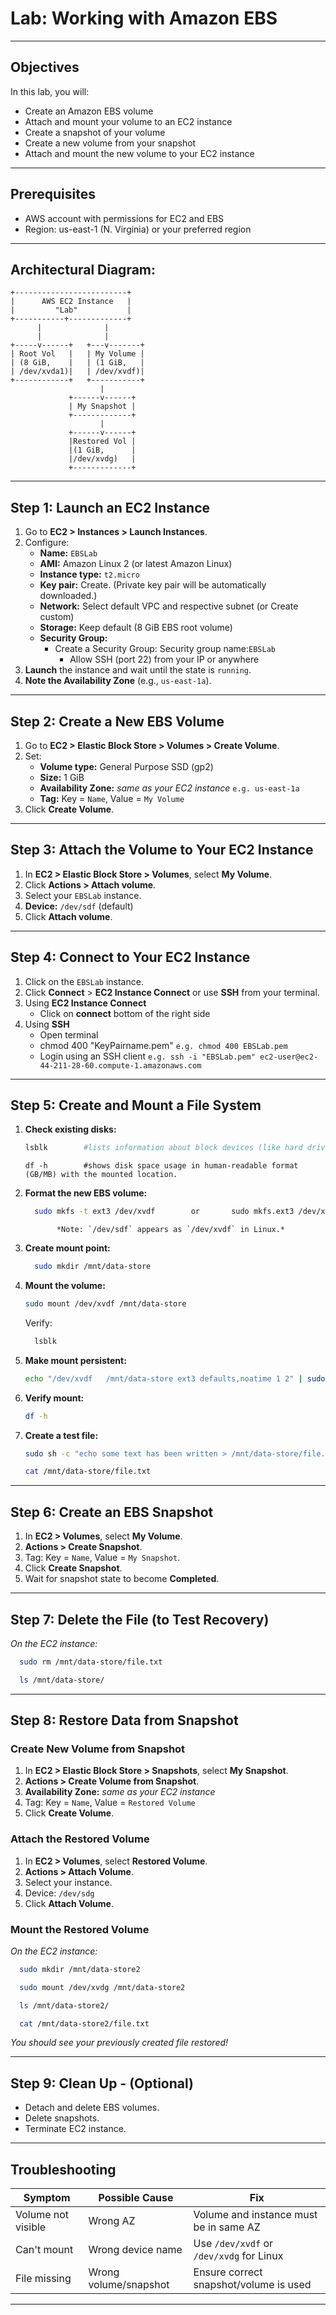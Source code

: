 # Lab: Working with Amazon EBS

---
## Objectives

In this lab, you will:

- Create an Amazon EBS volume
- Attach and mount your volume to an EC2 instance
- Create a snapshot of your volume
- Create a new volume from your snapshot
- Attach and mount the new volume to your EC2 instance

---

## Prerequisites

- AWS account with permissions for EC2 and EBS
- Region: us-east-1 (N. Virginia) or your preferred region
  
---
## Architectural Diagram:
```
+-------------------------+
|      AWS EC2 Instance   |
|         "Lab"           |
+-----------+-------------+
      |              |
      |              |
+-----v------+   +---v-------+
| Root Vol   |   | My Volume |
| (8 GiB,    |   | (1 GiB,   |
| /dev/xvda1)|   | /dev/xvdf)|
+------------+   +-----------+
                    |
             +------v------+
             | My Snapshot |
             +-------------+
                    |
             +------v------+
             |Restored Vol |
             |(1 GiB,      |
             |/dev/xvdg)   |
             +-------------+
```

---

## Step 1: Launch an EC2 Instance

1. Go to **EC2 > Instances > Launch Instances**.
2. Configure:
    - **Name:** `EBSLab`
    - **AMI:** Amazon Linux 2 (or latest Amazon Linux)
    - **Instance type:** `t2.micro`
    - **Key pair:** Create. (Private key pair will be automatically downloaded.)
    - **Network:** Select default VPC and respective subnet (or Create custom)
    - **Storage:** Keep default (8 GiB EBS root volume)
    - **Security Group:**
      - Create a Security Group: Security group name:`EBSLab`
        - Allow SSH (port 22) from your IP or anywhere
3. **Launch** the instance and wait until the state is `running`.
4. **Note the Availability Zone** (e.g., `us-east-1a`).

---

## Step 2: Create a New EBS Volume

1. Go to **EC2 > Elastic Block Store > Volumes > Create Volume**.
2. Set:
    - **Volume type:** General Purpose SSD (gp2)
    - **Size:** 1 GiB
    - **Availability Zone:** *same as your EC2 instance* `e.g. us-east-1a`
    - **Tag:** Key = `Name`, Value = `My Volume`
3. Click **Create Volume**.

---

## Step 3: Attach the Volume to Your EC2 Instance

1. In **EC2 > Elastic Block Store > Volumes**, select **My Volume**.
2. Click **Actions > Attach volume**.
3. Select your `EBSLab` instance.
4. **Device:** `/dev/sdf` (default)
5. Click **Attach volume**.

---

## Step 4: Connect to Your EC2 Instance

1. Click on the `EBSLab` instance.
2. Click **Connect** > **EC2 Instance Connect** or use **SSH** from your terminal.
3. Using **EC2 Instance Connect**
   - Click on **connect** bottom of the right side
4. Using **SSH**
   - Open terminal
   - chmod 400 "KeyPairname.pem" `e.g. chmod 400 EBSLab.pem`
   - Login using an SSH client
     `e.g. ssh -i "EBSLab.pem" ec2-user@ec2-44-211-28-60.compute-1.amazonaws.com`
---

## Step 5: Create and Mount a File System

1. **Check existing disks:**
    ```sh
    lsblk        #lists information about block devices (like hard drives, SSDs, USBs, partitions).
    ```
    ```
    df -h        #shows disk space usage in human-readable format (GB/MB) with the mounted location.              
    ```
2. **Format the new EBS volume:**
    ```sh
      sudo mkfs -t ext3 /dev/xvdf        or       sudo mkfs.ext3 /dev/xvdf
    ```
              *Note: `/dev/sdf` appears as `/dev/xvdf` in Linux.*
   
4. **Create mount point:**
    ```sh
      sudo mkdir /mnt/data-store
    ```
5. **Mount the volume:**
    ```sh
    sudo mount /dev/xvdf /mnt/data-store
    ```
    Verify:
   ```sh
     lsblk
   ```
7. **Make mount persistent:**
    ```sh
    echo "/dev/xvdf   /mnt/data-store ext3 defaults,noatime 1 2" | sudo tee -a /etc/fstab
    ```
8. **Verify mount:**
    ```sh
    df -h
    ```
9. **Create a test file:**
    ```sh
    sudo sh -c "echo some text has been written > /mnt/data-store/file.txt"
    ```
    ```sh
    cat /mnt/data-store/file.txt
    ```

---

## Step 6: Create an EBS Snapshot

1. In **EC2 > Volumes**, select **My Volume**.
2. **Actions > Create Snapshot**.
3. Tag: Key = `Name`, Value = `My Snapshot`.
4. Click **Create Snapshot**.
5. Wait for snapshot state to become **Completed**.

---

## Step 7: Delete the File (to Test Recovery)

*On the EC2 instance:*
```sh
  sudo rm /mnt/data-store/file.txt
```
```sh
  ls /mnt/data-store/
```

---

## Step 8: Restore Data from Snapshot

### Create New Volume from Snapshot

1. In **EC2 > Elastic Block Store > Snapshots**, select **My Snapshot**.
2. **Actions > Create Volume from Snapshot**.
3. **Availability Zone:** *same as your EC2 instance*
4. Tag: Key = `Name`, Value = `Restored Volume`
5. Click **Create Volume**.

### Attach the Restored Volume

1. In **EC2 > Volumes**, select **Restored Volume**.
2. **Actions > Attach Volume**.
3. Select your instance.
4. Device: `/dev/sdg`
5. Click **Attach Volume**.

### Mount the Restored Volume

*On the EC2 instance:*
```sh
  sudo mkdir /mnt/data-store2
```
```sh
  sudo mount /dev/xvdg /mnt/data-store2
```
```sh
  ls /mnt/data-store2/
```
```sh
  cat /mnt/data-store2/file.txt
```

  *You should see your previously created file restored!*

---

## Step 9: Clean Up - (Optional) 

- Detach and delete EBS volumes.
- Delete snapshots.
- Terminate EC2 instance.

---

## Troubleshooting

| Symptom      | Possible Cause      | Fix                                      |
|--------------|--------------------|-------------------------------------------|
| Volume not visible | Wrong AZ      | Volume and instance must be in same AZ    |
| Can't mount  | Wrong device name  | Use `/dev/xvdf` or `/dev/xvdg` for Linux  |
| File missing | Wrong volume/snapshot | Ensure correct snapshot/volume is used |

---
